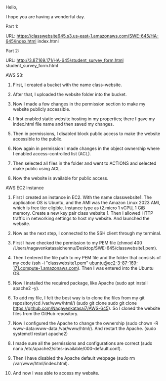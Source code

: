 Hello, 

I hope you are having a wonderful day.

Part 1:

URL: https://classwebsite645.s3.us-east-1.amazonaws.com/SWE-645/HA-645/index.html
index.html

Part 2:

URL: http://3.87.169.171/HA-645/student_survey_form.html
student_survey_form.html 


AWS S3:

1. First, I created a bucket with the name class-website.

2. After that, I uploaded the website folder into the bucket.

3. Now I made a few changes in the permission section to make my website publicly accessible.

4. I first enabled static website hosting in my properties; there I gave my index.html file name and then saved my changes.

5. Then in permissions, I disabled block public access to make the website accessible to the public.

6. Now again in permission I made changes in the object ownership where I enabled access-controlled list (ACL).

7. Then selected all files in the folder and went to ACTIONS and selected make public using ACL.

8. Now the website is available for public access.




AWS EC2 Instance

1. First I created an instance in EC2. With the name classwebsite1. The application OS is Ubuntu, and the AMI was the Amazon Linux 2023 AMI, which is free tier eligible. Instance type as t2.micro 1 vCPU, 1 GiB memory. Create a new key pair class website 1. Then I allowed HTTP traffic in networking settings to host my website. And launched the website.

2. Now as the next step, I connected to the SSH client through my terminal.

3. First I have checked the permission to my PEM file (chmod 400 /Users/nagavenkatasaichennu/Desktop/SWE-645/classwebsite1.pem).

4. Then I entered the file path to my PEM file and the folder that consists of my code (ssh -i "classwebsite1.pem" ubuntu@ec2-3-87-169-171.compute-1.amazonaws.com). Then I was entered into the Ubuntu OS.

5. Now I installed the required package, like Apache (sudo apt install apache2 -y).

6. To add my file, I felt the best way is to clone the files from my git repository(cd /var/www/html/) (sudo git clone sudo git clone https://github.com/Nagavenkatasai7/AWS-645). So I cloned the website files from the GitHub repository.

7. Now I configured the Apache to change the ownership (sudo chown -R www-data:www-data /var/www/html/). And restart the Apache. (sudo systemctl restart apache2)

8. I made sure all the permissions and configurations are correct (sudo nano /etc/apache2/sites-available/000-default.conf).

9. Then I have disabled the Apache default webpage (sudo rm /var/www/html/index.html). 

10. And now I was able to access my website.




